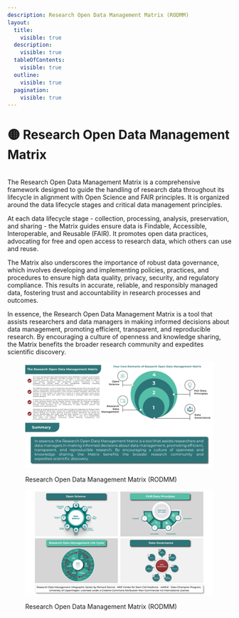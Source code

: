 ```yaml
---
description: Research Open Data Management Matrix (RODMM)
layout:
  title:
    visible: true
  description:
    visible: true
  tableOfContents:
    visible: true
  outline:
    visible: true
  pagination:
    visible: true
---
```


# 🟡 Research Open Data Management Matrix

\
The Research Open Data Management Matrix is a comprehensive framework designed to guide the handling of research data throughout its lifecycle in alignment with Open Science and FAIR principles. It is organized around the data lifecycle stages and critical data management principles.

At each data lifecycle stage - collection, processing, analysis, preservation, and sharing - the Matrix guides ensure data is Findable, Accessible, Interoperable, and Reusable (FAIR). It promotes open data practices, advocating for free and open access to research data, which others can use and reuse.

The Matrix also underscores the importance of robust data governance, which involves developing and implementing policies, practices, and procedures to ensure high data quality, privacy, security, and regulatory compliance. This results in accurate, reliable, and responsibly managed data, fostering trust and accountability in research processes and outcomes.

In essence, the Research Open Data Management Matrix is a tool that assists researchers and data managers in making informed decisions about data management, promoting efficient, transparent, and reproducible research. By encouraging a culture of openness and knowledge sharing, the Matrix benefits the broader research community and expedites scientific discovery.



<div data-full-width="true">

<figure><img src="../.gitbook/assets/Designrff-1.jpg" alt=""><figcaption><p>Research Open Data Management Matrix (RODMM)</p></figcaption></figure>

</div>

<div data-full-width="true">

<figure><img src="../.gitbook/assets/Designrff-2.jpg" alt=""><figcaption><p>Research Open Data Management Matrix (RODMM)</p></figcaption></figure>

</div>
